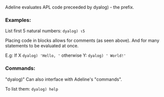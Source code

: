 Adeline evaluates APL code preceeded by dyalog) - the prefix.

### Examples:

List first 5 natural numbers: `dyalog) ⍳5`

Placing code in blocks allows for comments (as seen above).
And for many statements to be evaluated at once.

E.g: If X `dyalog) 'Hello, '` otherwise Y: `dyalog) ' World!'`

### Commands:

"dyalog)" Can also interface with Adeline's "commands".

To list them: `dyalog) help`